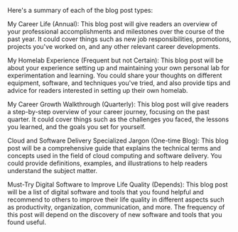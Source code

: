 Here's a summary of each of the blog post types:

My Career Life (Annual): This blog post will give readers an overview of your professional accomplishments and milestones over the course of the past year. It could cover things such as new job responsibilities, promotions, projects you've worked on, and any other relevant career developments.

My Homelab Experience (Frequent but not Certain): This blog post will be about your experience setting up and maintaining your own personal lab for experimentation and learning. You could share your thoughts on different equipment, software, and techniques you've tried, and also provide tips and advice for readers interested in setting up their own homelab.

My Career Growth Walkthrough (Quarterly): This blog post will give readers a step-by-step overview of your career journey, focusing on the past quarter. It could cover things such as the challenges you faced, the lessons you learned, and the goals you set for yourself.

Cloud and Software Delivery Specialized Jargon (One-time Blog): This blog post will be a comprehensive guide that explains the technical terms and concepts used in the field of cloud computing and software delivery. You could provide definitions, examples, and illustrations to help readers understand the subject matter.

Must-Try Digital Software to Improve Life Quality (Depends): This blog post will be a list of digital software and tools that you found helpful and recommend to others to improve their life quality in different aspects such as productivity, organization, communication, and more. The frequency of this post will depend on the discovery of new software and tools that you found useful.